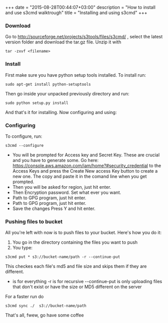 +++
date = "2015-08-28T00:44:07+03:00"
description = "How to install and use s3cmd walktrough"
title = "Installing and using s3cmd"
+++

### Download

Go to http://sourceforge.net/projects/s3tools/files/s3cmd/ , select the latest version folder and download the tar.gz file.
Unzip it with 
```
tar -zxvf <filename>
```
### Install
First make sure you have python setup tools installed. To install run:
```
sudo apt-get install python-setuptools
```
Then go inside your unpacked previously directory and run:
```
sudo python setup.py install
```
And that's it for installing. Now configuring and using:
### Configuring
To configure, run:
```
s3cmd --configure
```
* You will be prompted for Access key and Secret Key. These are crucial and you have to generate some. Go here: https://console.aws.amazon.com/iam/home?#security_credential to the Access Keys and press the Create New access Key button to create a new one. The copy and paste it in the comand line when you get prompted.
* Then you will be asked for region, just hit enter.
* Then Encryption password. Set what ever you want.
* Path to GPG program, just hit enter.
* Path to GPG program, just hit enter.
* Save the changes Press Y and hit enter.

### Pushing files to bucket

All you're left with now is to push files to your bucket. Here's how you do it: 

1. You go in the directory containing the files you want to push
2. You type:
```
s3cmd put * s3://bucket-name/path -r --continue-put
```
This checkes each file's md5 and file size and skips them if they are different.

* is for everything
-r is for recursive
--continue-put is only uploading files that don't exist or have the size or MD5 different on the server

For a faster run do
```
s3cmd sync ./  s3://bucket-name/path

```

That's all, fwew, go have some coffee
